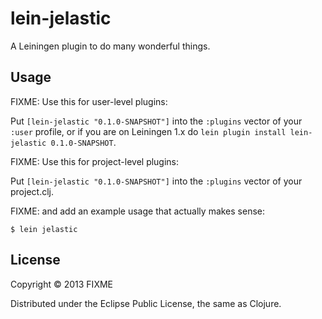# lein-jelastic

A Leiningen plugin to do many wonderful things.

## Usage

FIXME: Use this for user-level plugins:

Put `[lein-jelastic "0.1.0-SNAPSHOT"]` into the `:plugins` vector of your
`:user` profile, or if you are on Leiningen 1.x do `lein plugin install
lein-jelastic 0.1.0-SNAPSHOT`.

FIXME: Use this for project-level plugins:

Put `[lein-jelastic "0.1.0-SNAPSHOT"]` into the `:plugins` vector of your project.clj.

FIXME: and add an example usage that actually makes sense:

    $ lein jelastic

## License

Copyright © 2013 FIXME

Distributed under the Eclipse Public License, the same as Clojure.
